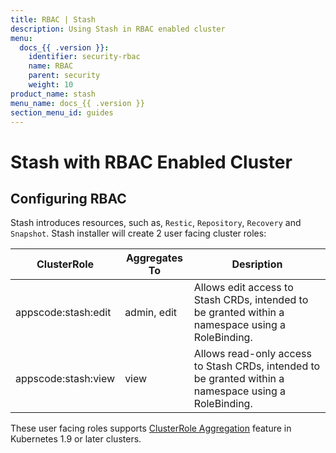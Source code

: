 ```yaml
---
title: RBAC | Stash
description: Using Stash in RBAC enabled cluster
menu:
  docs_{{ .version }}:
    identifier: security-rbac
    name: RBAC
    parent: security
    weight: 10
product_name: stash
menu_name: docs_{{ .version }}
section_menu_id: guides
---
```


# Stash with RBAC Enabled Cluster

## Configuring RBAC

Stash introduces resources, such as, `Restic`, `Repository`, `Recovery` and `Snapshot`. Stash installer will create 2 user facing cluster roles:

| ClusterRole         | Aggregates To | Desription                                                                                            |
| ------------------- | ------------- | ----------------------------------------------------------------------------------------------------- |
| appscode:stash:edit | admin, edit   | Allows edit access to Stash CRDs, intended to be granted within a namespace using a RoleBinding.      |
| appscode:stash:view | view          | Allows read-only access to Stash CRDs, intended to be granted within a namespace using a RoleBinding. |

These user facing roles supports [ClusterRole Aggregation](https://kubernetes.io/docs/admin/authorization/rbac/#aggregated-clusterroles) feature in Kubernetes 1.9 or later clusters.
